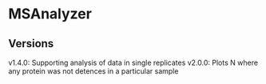 # MSAnalyzer


## Versions
v1.4.0: Supporting analysis of data in single replicates
v2.0.0: Plots N where any protein was not detences in a particular sample

